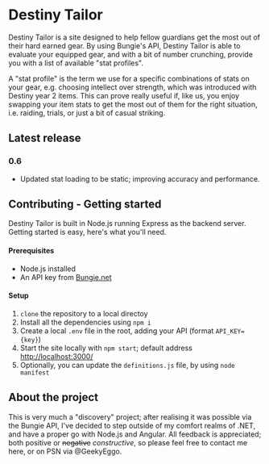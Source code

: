 # Destiny Tailor

Destiny Tailor is a site designed to help fellow guardians get the most out of their hard earned gear. By using Bungie's API, Destiny Tailor is able to evaluate your equipped gear, and with a bit of number crunching, provide you with a list of available "stat profiles".

A "stat profile" is the term we use for a specific combinations of stats on your gear, e.g. choosing intellect over strength, which was introduced with Destiny year 2 items. This can prove really useful if, like us, you enjoy swapping your item stats to get the most out of them for the right situation, i.e. raiding, trials, or just a bit of casual striking.

## Latest release

### 0.6
- Updated stat loading to be static; improving accuracy and performance.

## Contributing - Getting started

Destiny Tailor is built in Node.js running Express as the backend server. Getting started is easy, here's what you'll need.

#### Prerequisites
* Node.js installed
* An API key from [Bungie.net](https://www.bungie.net/en/User/API)

#### Setup
1. `clone` the repository to a local directoy
2. Install all the dependencies using `npm i`
3. Create a local `.env` file in the root, adding your API (format `API_KEY={key}`)
4. Start the site locally with `npm start`; default address [http://localhost:3000/](http://localhost:3000/)
5. Optionally, you can update the `definitions.js` file, by using `node manifest`

## About the project

This is very much a "discovery" project; after realising it was possible via the Bungie API, I've decided to step outside of my comfort realms of .NET, and have a proper go with Node.js and Angular. All feedback is appreciated; both positive or ~~negative~~ *constructive*, so please feel free to contact me here, or on PSN via @GeekyEggo.